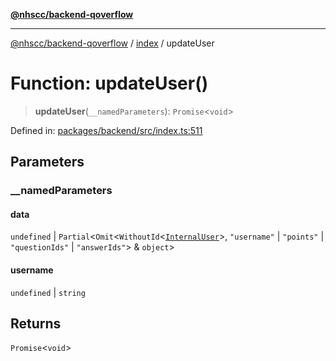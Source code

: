 [**@nhscc/backend-qoverflow**](../../README.md)

***

[@nhscc/backend-qoverflow](../../README.md) / [index](../README.md) / updateUser

# Function: updateUser()

> **updateUser**(`__namedParameters`): `Promise`\<`void`\>

Defined in: [packages/backend/src/index.ts:511](https://github.com/nhscc/qoverflow.api.hscc.bdpa.org/blob/427e25011f0e71265852f81f85026e1290417c2b/packages/backend/src/index.ts#L511)

## Parameters

### \_\_namedParameters

#### data

`undefined` \| `Partial`\<`Omit`\<`WithoutId`\<[`InternalUser`](../../db/type-aliases/InternalUser.md)\>, `"username"` \| `"points"` \| `"questionIds"` \| `"answerIds"`\> & `object`\>

#### username

`undefined` \| `string`

## Returns

`Promise`\<`void`\>
